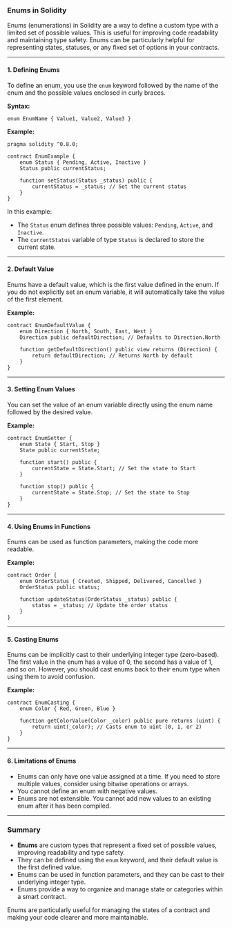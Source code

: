 ### Enums in Solidity

Enums (enumerations) in Solidity are a way to define a custom type with a limited set of possible values. This is useful for improving code readability and maintaining type safety. Enums can be particularly helpful for representing states, statuses, or any fixed set of options in your contracts.

---

#### 1. **Defining Enums**

To define an enum, you use the `enum` keyword followed by the name of the enum and the possible values enclosed in curly braces.

**Syntax:**
```solidity
enum EnumName { Value1, Value2, Value3 }
```

**Example:**
```solidity
pragma solidity ^0.8.0;

contract EnumExample {
    enum Status { Pending, Active, Inactive }
    Status public currentStatus;

    function setStatus(Status _status) public {
        currentStatus = _status; // Set the current status
    }
}
```

In this example:
- The `Status` enum defines three possible values: `Pending`, `Active`, and `Inactive`.
- The `currentStatus` variable of type `Status` is declared to store the current state.

---

#### 2. **Default Value**

Enums have a default value, which is the first value defined in the enum. If you do not explicitly set an enum variable, it will automatically take the value of the first element.

**Example:**
```solidity
contract EnumDefaultValue {
    enum Direction { North, South, East, West }
    Direction public defaultDirection; // Defaults to Direction.North

    function getDefaultDirection() public view returns (Direction) {
        return defaultDirection; // Returns North by default
    }
}
```

---

#### 3. **Setting Enum Values**

You can set the value of an enum variable directly using the enum name followed by the desired value.

**Example:**
```solidity
contract EnumSetter {
    enum State { Start, Stop }
    State public currentState;

    function start() public {
        currentState = State.Start; // Set the state to Start
    }

    function stop() public {
        currentState = State.Stop; // Set the state to Stop
    }
}
```

---

#### 4. **Using Enums in Functions**

Enums can be used as function parameters, making the code more readable.

**Example:**
```solidity
contract Order {
    enum OrderStatus { Created, Shipped, Delivered, Cancelled }
    OrderStatus public status;

    function updateStatus(OrderStatus _status) public {
        status = _status; // Update the order status
    }
}
```

---

#### 5. **Casting Enums**

Enums can be implicitly cast to their underlying integer type (zero-based). The first value in the enum has a value of 0, the second has a value of 1, and so on. However, you should cast enums back to their enum type when using them to avoid confusion.

**Example:**
```solidity
contract EnumCasting {
    enum Color { Red, Green, Blue }
    
    function getColorValue(Color _color) public pure returns (uint) {
        return uint(_color); // Casts enum to uint (0, 1, or 2)
    }
}
```

---

#### 6. **Limitations of Enums**

- Enums can only have one value assigned at a time. If you need to store multiple values, consider using bitwise operations or arrays.
- You cannot define an enum with negative values.
- Enums are not extensible. You cannot add new values to an existing enum after it has been compiled.

---

### Summary

- **Enums** are custom types that represent a fixed set of possible values, improving readability and type safety.
- They can be defined using the `enum` keyword, and their default value is the first defined value.
- Enums can be used in function parameters, and they can be cast to their underlying integer type.
- Enums provide a way to organize and manage state or categories within a smart contract.

Enums are particularly useful for managing the states of a contract and making your code clearer and more maintainable.